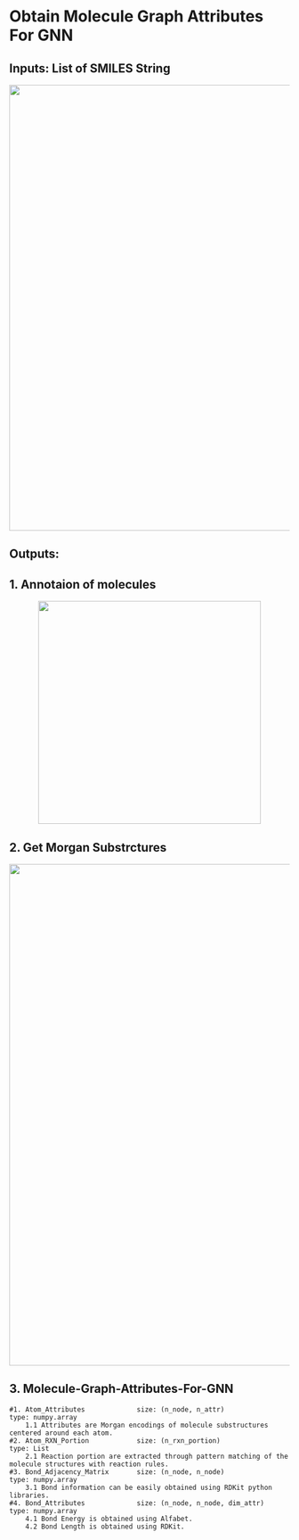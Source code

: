 # Obtain Molecule Graph Attributes For GNN

## Inputs: List of SMILES String

<p align="center"> <img width="800"  src="https://user-images.githubusercontent.com/47986787/168453938-80d5413f-c6ab-4fdf-82b9-5909c41c7c71.png"> </p>


## Outputs: 
## 1. Annotaion of molecules

<p align="center"> <img width="400"  src="https://user-images.githubusercontent.com/47986787/168453803-13b4c809-3828-418b-9154-95e575d7075b.png"> </p>


## 2. Get Morgan Substrctures

<p align="center"> <img width="900"  src="https://user-images.githubusercontent.com/47986787/168453822-20f5a344-26b4-428c-89c3-cbd09f12d509.png"> </p>


## 3. Molecule-Graph-Attributes-For-GNN
    #1. Atom_Attributes             size: (n_node, n_attr)               type: numpy.array
        1.1 Attributes are Morgan encodings of molecule substructures centered around each atom.
    #2. Atom_RXN_Portion            size: (n_rxn_portion)                type: List
        2.1 Reaction portion are extracted through pattern matching of the molecule structures with reaction rules.
    #3. Bond_Adjacency_Matrix       size: (n_node, n_node)               type: numpy.array
        3.1 Bond information can be easily obtained using RDKit python libraries.
    #4. Bond_Attributes             size: (n_node, n_node, dim_attr)     type: numpy.array
        4.1 Bond Energy is obtained using Alfabet.
        4.2 Bond Length is obtained using RDKit.

